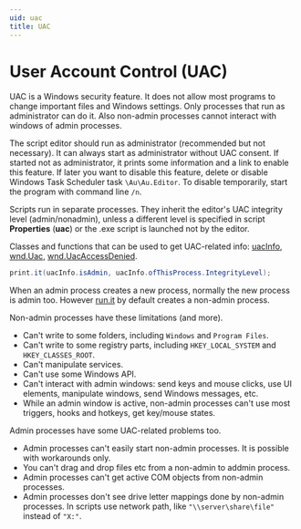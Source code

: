 ```yaml
---
uid: uac
title: UAC
---
```


# User Account Control (UAC)

UAC is a Windows security feature. It does not allow most programs to change important files and Windows settings. Only processes that run as administrator can do it. Also non-admin processes cannot interact with windows of admin processes.

The script editor should run as administrator (recommended but not necessary). It can always start as administrator without UAC consent. If started not as administrator, it prints some information and a link to enable this feature. If later you want to disable this feature, delete or disable Windows Task Scheduler task `\Au\Au.Editor`. To disable temporarily, start the program with command line `/n`.

Scripts run in separate processes. They inherit the editor's UAC integrity level (admin/nonadmin), unless a different level is specified in script **Properties** (**uac**) or the .exe script is launched not by the editor.

Classes and functions that can be used to get UAC-related info: [uacInfo](), [wnd.Uac](), [wnd.UacAccessDenied]().

```csharp
print.it(uacInfo.isAdmin, uacInfo.ofThisProcess.IntegrityLevel);
```

When an admin process creates a new process, normally the new process is admin too. However [run.it]() by default creates a non-admin process.

Non-admin processes have these limitations (and more).
- Can't write to some folders, including `Windows` and `Program Files`.
- Can't write to some registry parts, including `HKEY_LOCAL_SYSTEM` and `HKEY_CLASSES_ROOT`.
- Can't manipulate services.
- Can't use some Windows API.
- Can't interact with admin windows: send keys and mouse clicks, use UI elements, manipulate windows, send Windows messages, etc.
- While an admin window is active, non-admin processes can't use most triggers, hooks and hotkeys, get key/mouse states.

Admin processes have some UAC-related problems too.
- Admin processes can't easily start non-admin processes. It is possible with workarounds only.
- You can't drag and drop files etc from a non-admin to addmin process.
- Admin processes can't get active COM objects from non-admin processes.
- Admin processes don't see drive letter mappings done by non-admin processes. In scripts use network path, like `"\\server\share\file"` instead of `"X:"`.

